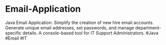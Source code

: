 # Email-Application
Java Email Application: Simplify the creation of new hire email accounts. Generate unique email addresses, set passwords, and manage department-specific details. A console-based tool for IT Support Administrators. #Java #Email #IT
